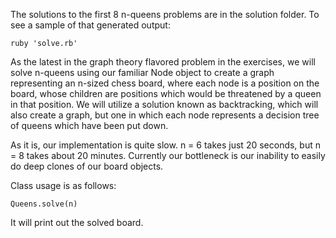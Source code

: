 The solutions to the first 8 n-queens problems are in the solution folder. To see a sample of that generated output:

    ruby 'solve.rb'

As the latest in the graph theory flavored problem in the exercises, we will solve n-queens using our familiar Node object to create a graph representing an n-sized chess board, where each node is a position on the board, whose children are positions which would be threatened by a queen in that position. We will utilize a solution known as backtracking, which will also create a graph, but one in which each node represents a decision tree of queens which have been put down. 

As it is, our implementation is quite slow. n = 6 takes just 20 seconds, but n = 8 takes about 20 minutes. Currently our bottleneck is our inability to easily do deep clones of our board objects.

Class usage is as follows:

    Queens.solve(n)

It will print out the solved board.


